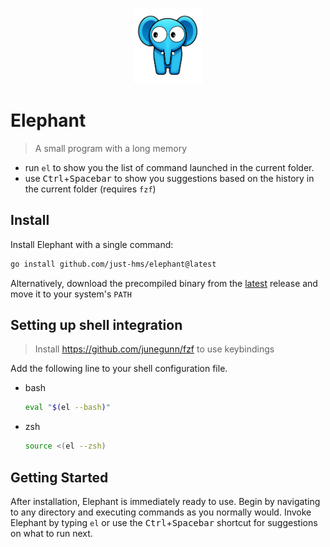 <p align="center">
    <img style="width:8em;" src="./assets/logo.png" alt="elephant-logo">
</p>

# Elephant

> A small program with a long memory

- run `el` to show you the list of command launched in the current folder.
- use <kbd>Ctrl</kbd>+<kbd>Spacebar</kbd> to show you suggestions based on the history in the current folder (requires `fzf`)

## Install

Install Elephant with a single command:

```sh
go install github.com/just-hms/elephant@latest
```

Alternatively, download the precompiled binary from the [latest](https://github.com/just-hms/elephant/releases/latest) release and move it to your system's `PATH`

## Setting up shell integration

> Install https://github.com/junegunn/fzf to use keybindings

Add the following line to your shell configuration file.

- bash

  ```sh
  eval "$(el --bash)"
  ```

- zsh

  ```sh
  source <(el --zsh)
  ```

## Getting Started

After installation, Elephant is immediately ready to use. Begin by navigating to any directory and executing commands as you normally would. Invoke Elephant by typing `el` or use the <kbd>Ctrl</kbd>+<kbd>Spacebar</kbd> shortcut for suggestions on what to run next.

